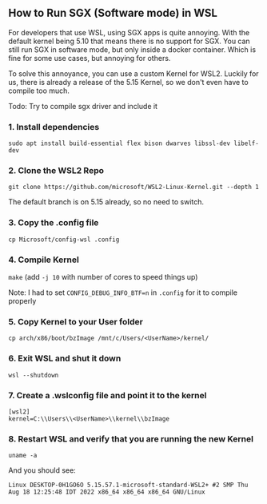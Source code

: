 ## How to Run SGX (Software mode) in WSL

For developers that use WSL, using SGX apps is quite annoying. With the default kernel being 5.10 that means there is no support for SGX. 
You can still run SGX in software mode, but only inside a docker container. Which is fine for some use cases, but annoying for others.

To solve this annoyance, you can use a custom Kernel for WSL2. Luckily for us, there is already a release of the 5.15 Kernel, so we don't even have to compile too much.

Todo: Try to compile sgx driver and include it

### 1. Install dependencies

`sudo apt install build-essential flex bison dwarves libssl-dev libelf-dev`

### 2. Clone the WSL2 Repo

`git clone https://github.com/microsoft/WSL2-Linux-Kernel.git --depth 1`

The default branch is on 5.15 already, so no need to switch.

### 3. Copy the .config file

`cp Microsoft/config-wsl .config`

### 4. Compile Kernel

`make` (add `-j 10` with number of cores to speed things up)

Note: I had to set `CONFIG_DEBUG_INFO_BTF=n` in `.config` for it to compile properly

### 5. Copy Kernel to your User folder

`cp arch/x86/boot/bzImage /mnt/c/Users/<UserName>/kernel/`

### 6. Exit WSL and shut it down

`wsl --shutdown`

### 7. Create a .wslconfig file and point it to the kernel

```
[wsl2]
kernel=C:\\Users\\<UserName>\\kernel\\bzImage
```

### 8. Restart WSL and verify that you are running the new Kernel

`uname -a`

And you should see:

`Linux DESKTOP-0H1GO6O 5.15.57.1-microsoft-standard-WSL2+ #2 SMP Thu Aug 18 12:25:48 IDT 2022 x86_64 x86_64 x86_64 GNU/Linux`
